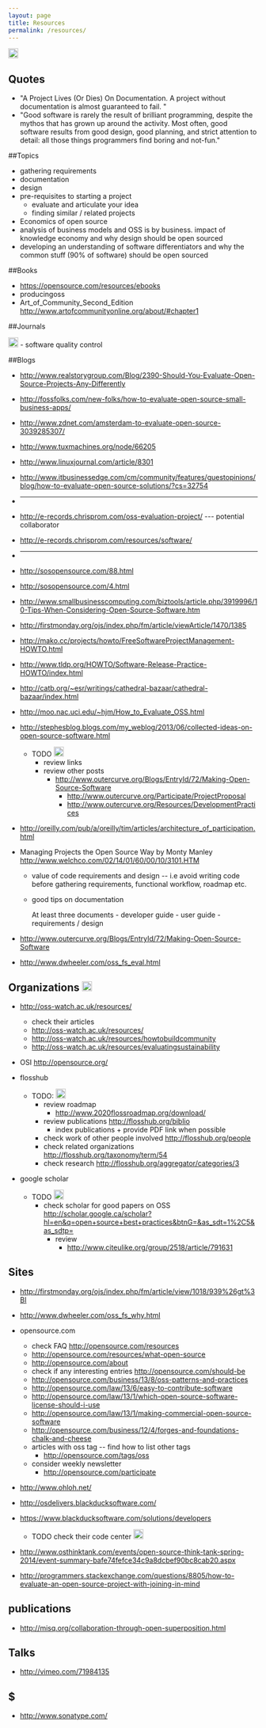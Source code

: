 ```yaml
---
layout: page
title: Resources
permalink: /resources/
---
```


<img src="https://raw.githubusercontent.com/hbtlabs/oss-checklist/master/doc/icons/Misc-Settings-icon.png" width="20" title="TODO: inv work criteria instead of checklist -- maybe more matches on google"/>

## Quotes

- "A Project Lives (Or Dies) On Documentation.  A project without documentation is almost guaranteed to fail. "
- "Good software is rarely the result of brilliant programming, despite the mythos that has grown up around the activity. Most often, good software results from good design, good planning, and strict attention to detail: all those things programmers find boring and not-fun."


##Topics


- gathering requirements 
- documentation
- design 
- pre-requisites to starting  a project
  - evaluate and articulate your idea
  - finding similar / related projects
- Economics of open source
-   analysis of business models and OSS is by business. impact of knowledge economy and why design should be open sourced
-  developing an understanding of software differentiators and why the common stuff (90% of software) should be open sourced




##Books  

- https://opensource.com/resources/ebooks
- producingoss 
- Art_of_Community_Second_Edition  http://www.artofcommunityonline.org/about/#chapter1 


##Journals

<img src="https://raw.githubusercontent.com/hbtlabs/oss-checklist/master/doc/icons/Misc-Settings-icon.png" width="20" title="TODO: add list of journals from springler and floss"/>
- software quality control



##Blogs
- http://www.realstorygroup.com/Blog/2390-Should-You-Evaluate-Open-Source-Projects-Any-Differently
- http://fossfolks.com/new-folks/how-to-evaluate-open-source-small-business-apps/
- http://www.zdnet.com/amsterdam-to-evaluate-open-source-3039285307/
- http://www.tuxmachines.org/node/66205
- http://www.linuxjournal.com/article/8301
- http://www.itbusinessedge.com/cm/community/features/guestopinions/blog/how-to-evaluate-open-source-solutions/?cs=32754
- ***
- http://e-records.chrisprom.com/oss-evaluation-project/ --- potential collaborator
- http://e-records.chrisprom.com/resources/software/

- ***
- http://sosopensource.com/88.html
- http://sosopensource.com/4.html
- http://www.smallbusinesscomputing.com/biztools/article.php/3919996/10-Tips-When-Considering-Open-Source-Software.htm
- http://firstmonday.org/ojs/index.php/fm/article/viewArticle/1470/1385
-  http://mako.cc/projects/howto/FreeSoftwareProjectManagement-HOWTO.html
- http://www.tldp.org/HOWTO/Software-Release-Practice-HOWTO/index.html
- http://catb.org/~esr/writings/cathedral-bazaar/cathedral-bazaar/index.html
- http://moo.nac.uci.edu/~hjm/How_to_Evaluate_OSS.html

- http://stephesblog.blogs.com/my_weblog/2013/06/collected-ideas-on-open-source-software.html
    - TODO <img src="https://raw.githubusercontent.com/hbtlabs/oss-checklist/master/doc/icons/Misc-Settings-icon.png" width="20" title="TODO: "/>
        - review links 
        - review other posts
            - http://www.outercurve.org/Blogs/EntryId/72/Making-Open-Source-Software
                - http://www.outercurve.org/Participate/ProjectProposal
                - http://www.outercurve.org/Resources/DevelopmentPractices
                
- http://oreilly.com/pub/a/oreilly/tim/articles/architecture_of_participation.html        

-  Managing Projects the Open Source Way by Monty Manley
http://www.welchco.com/02/14/01/60/00/10/3101.HTM

    - value of code requirements and design -- i.e avoid writing code before gathering requirements, functional workflow, roadmap etc.
    - good tips on documentation 
        
        At least three documents
            - developer guide
            - user guide
            - requirements / design

- http://www.outercurve.org/Blogs/EntryId/72/Making-Open-Source-Software
- http://www.dwheeler.com/oss_fs_eval.html

## Organizations <img src="https://raw.githubusercontent.com/hbtlabs/oss-checklist/master/doc/icons/Misc-Settings-icon.png" width="20" title="TODO: find other known organizations https://opensource.com/resources/organizations"/>


- http://oss-watch.ac.uk/resources/
    - check their articles
    - http://oss-watch.ac.uk/resources/
    - http://oss-watch.ac.uk/resources/howtobuildcommunity
    - http://oss-watch.ac.uk/resources/evaluatingsustainability
- OSI http://opensource.org/
- flosshub
    - TODO: <img src="https://raw.githubusercontent.com/hbtlabs/oss-checklist/master/doc/icons/Misc-Settings-icon.png" width="20" title="TODO: "/>
        - review roadmap
            - http://www.2020flossroadmap.org/download/
        - review publications http://flosshub.org/biblio 
            - index publications + provide PDF link when possible
        - check work of other people involved http://flosshub.org/people
        - check related organizations http://flosshub.org/taxonomy/term/54
        - check research http://flosshub.org/aggregator/categories/3

- google scholar
    - TODO <img src="https://raw.githubusercontent.com/hbtlabs/oss-checklist/master/doc/icons/Misc-Settings-icon.png" width="20" title="TODO: "/>
        - check scholar for good papers on OSS http://scholar.google.ca/scholar?hl=en&q=open+source+best+practices&btnG=&as_sdt=1%2C5&as_sdtp=
            - review 
                - http://www.citeulike.org/group/2518/article/791631
                
## Sites

- http://firstmonday.org/ojs/index.php/fm/article/view/1018/939%26gt%3BI
- http://www.dwheeler.com/oss_fs_why.html
- opensource.com 
    - check FAQ http://opensource.com/resources
    - http://opensource.com/resources/what-open-source
    - http://opensource.com/about
    - check if any interesting entries http://opensource.com/should-be
    - http://opensource.com/business/13/8/oss-patterns-and-practices                
    - http://opensource.com/law/13/6/easy-to-contribute-software
    - http://opensource.com/law/13/1/which-open-source-software-license-should-i-use
    - http://opensource.com/law/13/1/making-commercial-open-source-software
    - http://opensource.com/business/12/4/forges-and-foundations-chalk-and-cheese
    - articles with oss tag -- find how to list other tags 
        - http://opensource.com/tags/oss
    - consider weekly newsletter 
        - http://opensource.com/participate
        
- http://www.ohloh.net/                
- http://osdelivers.blackducksoftware.com/
- https://www.blackducksoftware.com/solutions/developers
    - TODO check their code center  <img src="https://raw.githubusercontent.com/hbtlabs/oss-checklist/master/doc/icons/Misc-Settings-icon.png" width="20" title="TODO: "/>
- http://www.osthinktank.com/events/open-source-think-tank-spring-2014/event-summary-bafe74fefce34c9a8dcbef90bc8cab20.aspx    

- http://programmers.stackexchange.com/questions/8805/how-to-evaluate-an-open-source-project-with-joining-in-mind

## publications

- http://misq.org/collaboration-through-open-superposition.html




## Talks

- http://vimeo.com/71984135


## $ 
- http://www.sonatype.com/
